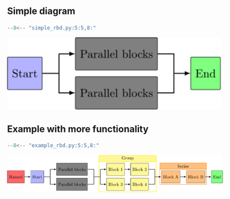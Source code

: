 
## Simple diagram
```python linenums="1"
--8<-- "simple_rbd.py:5:5,8:"
```

<img width="500" src='examples/simple_RBD.svg'/>


## Example with more functionality

```python linenums="1"
--8<-- "example_rbd.py:5:5,8:"
```

<img width="1000" src='examples/example_RBD.svg'/>

